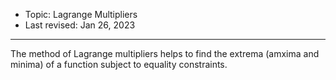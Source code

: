 - Topic: Lagrange Multipliers
- Last revised: Jan 26, 2023

---

The method of Lagrange multipliers helps to find the extrema (amxima and minima) of a function subject to equality constraints.